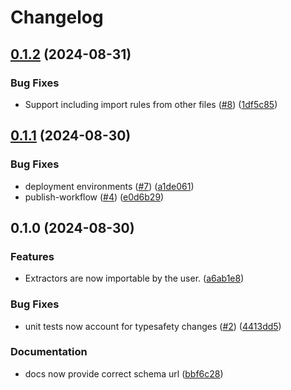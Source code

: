 # Changelog

## [0.1.2](https://github.com/zenobi-us/beancount-importer-rules/compare/v0.1.1...v0.1.2) (2024-08-31)


### Bug Fixes

* Support including import rules from other files ([#8](https://github.com/zenobi-us/beancount-importer-rules/issues/8)) ([1df5c85](https://github.com/zenobi-us/beancount-importer-rules/commit/1df5c85e95ac884aaaaf46303a87360b1583f4ef))

## [0.1.1](https://github.com/zenobi-us/beancount-importer-rules/compare/v0.1.0...v0.1.1) (2024-08-30)


### Bug Fixes

* deployment environments ([#7](https://github.com/zenobi-us/beancount-importer-rules/issues/7)) ([a1de061](https://github.com/zenobi-us/beancount-importer-rules/commit/a1de061143140d09cf0e5b8ce01980f5fe18c936))
* publish-workflow ([#4](https://github.com/zenobi-us/beancount-importer-rules/issues/4)) ([e0d6b29](https://github.com/zenobi-us/beancount-importer-rules/commit/e0d6b293c8e0e90d9c8ae0f2a643deb81f5c1f63))

## 0.1.0 (2024-08-30)


### Features

* Extractors are now importable by the user. ([a6ab1e8](https://github.com/zenobi-us/beancount-importer-rules/commit/a6ab1e87b02277164edfb2bbd9587724587203fd))


### Bug Fixes

* unit tests now account for typesafety changes ([#2](https://github.com/zenobi-us/beancount-importer-rules/issues/2)) ([4413dd5](https://github.com/zenobi-us/beancount-importer-rules/commit/4413dd5c8c1cfc676dae36388bf7626f50ee64f3))


### Documentation

* docs now provide correct schema url ([bbf6c28](https://github.com/zenobi-us/beancount-importer-rules/commit/bbf6c28a1dbe58a3efd33d3a179d24ada5528785))
